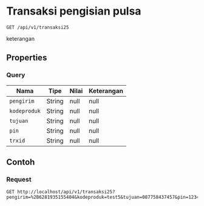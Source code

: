 # Transaksi pengisian pulsa
```http
GET /api/v1/transaksi25
```
keterangan
## Properties
### Query
Nama | Tipe | Nilai | Keterangan
--- | --- | --- | ---
<code>pengirim</code> | String | null | null
<code>kodeproduk</code> | String | null | null
<code>tujuan</code> | String | null | null
<code>pin</code> | String | null | null
<code>trxid</code> | String | null | null
## Contoh
### Request
```http
GET http://localhost/api/v1/transaksi25?pengirim=%2B6281935155404&kodeproduk=test5&tujuan=087758437457&pin=1234&trxid=123456


```
